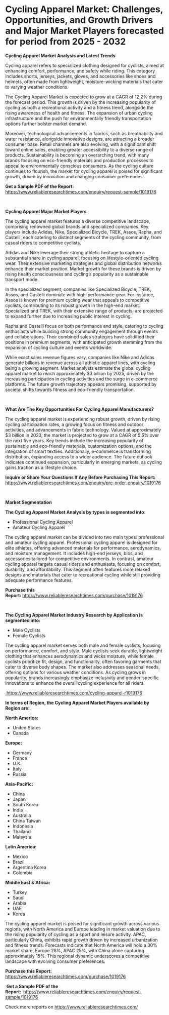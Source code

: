 <p><h1>Cycling Apparel Market: Challenges, Opportunities, and Growth Drivers and Major Market Players forecasted for period from 2025 - 2032</h1></p><p><strong>Cycling Apparel Market Analysis and Latest Trends</strong></p>
<p><p>Cycling apparel refers to specialized clothing designed for cyclists, aimed at enhancing comfort, performance, and safety while riding. This category includes shorts, jerseys, jackets, gloves, and accessories like shoes and helmets, often made from lightweight, moisture-wicking materials that cater to varying weather conditions.</p><p>The Cycling Apparel Market is expected to grow at a CAGR of 12.2% during the forecast period. This growth is driven by the increasing popularity of cycling as both a recreational activity and a fitness trend, alongside the rising awareness of health and fitness. The expansion of urban cycling infrastructure and the push for environmentally friendly transportation options further bolster market demand. </p><p>Moreover, technological advancements in fabrics, such as breathability and water resistance, alongside innovative designs, are attracting a broader consumer base. Retail channels are also evolving, with a significant shift toward online sales, enabling greater accessibility to a diverse range of products. Sustainability is becoming an overarching trend, with many brands focusing on eco-friendly materials and production processes to appeal to environmentally conscious consumers. As the cycling culture continues to flourish, the market for cycling apparel is poised for significant growth, driven by innovation and changing consumer preferences.</p></p>
<p><strong>Get a Sample PDF of the Report:&nbsp;</strong> <a href="https://www.reliableresearchtimes.com/enquiry/request-sample/1019176?utm_campaign=2891&utm_medium=2&utm_source=Github&utm_content=ia&utm_term=05042025&utm_id=cycling-apparel">https://www.reliableresearchtimes.com/enquiry/request-sample/1019176</a></p>
<p>&nbsp;</p>
<p><strong>Cycling Apparel Major Market Players</strong></p>
<p><p>The cycling apparel market features a diverse competitive landscape, comprising renowned global brands and specialized companies. Key players include Adidas, Nike, Specialized Bicycle, TREK, Assos, Rapha, and Castelli, each catering to distinct segments of the cycling community, from casual riders to competitive cyclists.</p><p>Adidas and Nike leverage their strong athletic heritage to capture a substantial share in cycling apparel, focusing on lifestyle-oriented cycling wear. Their extensive marketing strategies and global distribution networks enhance their market position. Market growth for these brands is driven by rising health consciousness and cycling’s popularity as a sustainable transport mode.</p><p>In the specialized segment, companies like Specialized Bicycle, TREK, Assos, and Castelli dominate with high-performance gear. For instance, Assos is known for premium cycling wear that appeals to competitive cyclists, contributing to its robust growth in the high-end market. Specialized and TREK, with their extensive range of products, are projected to expand further due to increasing public interest in cycling.</p><p>Rapha and Castelli focus on both performance and style, catering to cycling enthusiasts while building strong community engagement through events and collaborations. Their combined sales strategies have solidified their positions in premium segments, with anticipated growth stemming from the expansion of cycling culture and events worldwide.</p><p>While exact sales revenue figures vary, companies like Nike and Adidas generate billions in revenue across all athletic apparel lines, with cycling being a growing segment. Market analysts estimate the global cycling apparel market to reach approximately $3 billion by 2025, driven by the increasing participation in cycling activities and the surge in e-commerce platforms. The future growth trajectory appears promising, supported by societal shifts towards fitness and eco-friendly transportation.</p></p>
<p>&nbsp;</p>
<p><strong>What Are The Key Opportunities For Cycling Apparel Manufacturers?</strong></p>
<p><p>The cycling apparel market is experiencing robust growth, driven by rising cycling participation rates, a growing focus on fitness and outdoor activities, and advancements in fabric technology. Valued at approximately $3 billion in 2023, the market is projected to grow at a CAGR of 5.5% over the next five years. Key trends include the increasing popularity of sustainable and eco-friendly materials, customization options, and the integration of smart textiles. Additionally, e-commerce is transforming distribution, expanding access to a wider audience. The future outlook indicates continued expansion, particularly in emerging markets, as cycling gains traction as a lifestyle choice.</p></p>
<p><strong>Inquire or Share Your Questions If Any Before Purchasing This Report:</strong> <a href="https://www.reliableresearchtimes.com/enquiry/pre-order-enquiry/1019176?utm_campaign=2891&utm_medium=2&utm_source=Github&utm_content=ia&utm_term=05042025&utm_id=cycling-apparel">https://www.reliableresearchtimes.com/enquiry/pre-order-enquiry/1019176</a></p>
<p>&nbsp;</p>
<p><strong>Market Segmentation</strong></p>
<p><strong>The Cycling Apparel Market Analysis by types is segmented into:</strong></p>
<p><ul><li>Professional Cycling Apparel</li><li>Amateur Cycling Apparel</li></ul></p>
<p><p>The cycling apparel market can be divided into two main types: professional and amateur cycling apparel. Professional cycling apparel is designed for elite athletes, offering advanced materials for performance, aerodynamics, and moisture management. It includes high-end jerseys, bibs, and accessories tailored for competitive environments. In contrast, amateur cycling apparel targets casual riders and enthusiasts, focusing on comfort, durability, and affordability. This segment often features more relaxed designs and materials that cater to recreational cycling while still providing adequate performance features.</p></p>
<p><strong>Purchase this Report:&nbsp;</strong><a href="https://www.reliableresearchtimes.com/purchase/1019176?utm_campaign=2891&utm_medium=2&utm_source=Github&utm_content=ia&utm_term=05042025&utm_id=cycling-apparel">https://www.reliableresearchtimes.com/purchase/1019176</a></p>
<p>&nbsp;</p>
<p><strong>The Cycling Apparel Market Industry Research by Application is segmented into:</strong></p>
<p><ul><li>Male Cyclists</li><li>Female Cyclists</li></ul></p>
<p><p>The cycling apparel market serves both male and female cyclists, focusing on performance, comfort, and style. Male cyclists seek durable, lightweight clothing that enhances aerodynamics and wicks moisture, while female cyclists prioritize fit, design, and functionality, often favoring garments that cater to diverse body shapes. The market also addresses seasonal needs, offering options for various weather conditions. As cycling grows in popularity, brands increasingly emphasize inclusivity and gender-specific innovations to enhance the overall cycling experience for all riders.</p></p>
<p><a href="https://www.reliableresearchtimes.com/cycling-apparel-r1019176?utm_campaign=2891&utm_medium=2&utm_source=Github&utm_content=ia&utm_term=05042025&utm_id=cycling-apparel">&nbsp;https://www.reliableresearchtimes.com/cycling-apparel-r1019176</a></p>
<p><strong>In terms of Region, the Cycling Apparel Market Players available by Region are:</strong></p>
<p>
    <p> <strong> North America: </strong>
        <ul>
            <li>United States</li>
            <li>Canada</li>
        </ul>
        </p> 
    <p> <strong> Europe: </strong>
        <ul>
            <li>Germany</li>
            <li>France</li>
            <li>U.K.</li>
            <li>Italy</li>
            <li>Russia</li>
        </ul>
        </p> 
    <p> <strong> Asia-Pacific: </strong>
        <ul>
            <li>China</li>
            <li>Japan</li>
            <li>South Korea</li>
            <li>India</li>
            <li>Australia</li>
            <li>China Taiwan</li>
            <li>Indonesia</li>
            <li>Thailand</li>
            <li>Malaysia</li>
        </ul>
        </p> 
    <p> <strong> Latin America: </strong>
        <ul>
            <li>Mexico</li>
            <li>Brazil</li>
            <li>Argentina Korea</li>
            <li>Colombia</li>
        </ul>
        </p> 
    <p> <strong> Middle East & Africa: </strong>
        <ul>
            <li>Turkey</li>
            <li>Saudi</li>
            <li>Arabia</li>
            <li>UAE</li>
            <li>Korea</li>
        </ul>
    </p>
    </p>
<p><p>The cycling apparel market is poised for significant growth across various regions, with North America and Europe leading in market valuation due to the rising popularity of cycling as a sport and leisure activity. APAC, particularly China, exhibits rapid growth driven by increased urbanization and fitness trends. Forecasts indicate that North America will hold a 30% market share, Europe 28%, APAC 25%, with China alone capturing approximately 15%. This regional dynamic underscores a competitive landscape with evolving consumer preferences.</p></p>
<p><strong>Purchase this Report: </strong><a href="https://www.reliableresearchtimes.com/purchase/1019176?utm_campaign=2891&utm_medium=2&utm_source=Github&utm_content=ia&utm_term=05042025&utm_id=cycling-apparel">https://www.reliableresearchtimes.com/purchase/1019176</a></p>
<p>&nbsp;<strong>Get a Sample PDF of the Report:&nbsp;&nbsp;</strong><a href="https://www.reliableresearchtimes.com/enquiry/request-sample/1019176?utm_campaign=2891&utm_medium=2&utm_source=Github&utm_content=ia&utm_term=05042025&utm_id=cycling-apparel">https://www.reliableresearchtimes.com/enquiry/request-sample/1019176</a></p>
<p><strong></strong></p>
<p>Check more reports on <a href="https://www.reliableresearchtimes.com/?utm_campaign=2891&utm_medium=2&utm_source=Github&utm_content=ia&utm_term=05042025&utm_id=cycling-apparel">https://www.reliableresearchtimes.com/</a></p>